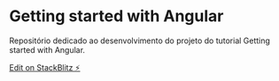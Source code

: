 # Getting started with Angular

Repositório dedicado ao desenvolvimento do projeto do tutorial Getting started with Angular.

[Edit on StackBlitz ⚡️](https://stackblitz.com/edit/angular-2kcjnk)
